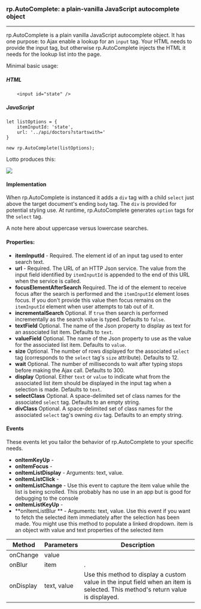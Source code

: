 

### rp.AutoComplete: a plain-vanilla JavaScript autocomplete object

---

rp.AutoComplete is a plain vanilla JavaScript autocomplete object. It has one purpose: to Ajax enable a lookup for an `input` tag. Your HTML needs to provide the input tag, but otherwise rp.AutoComplete injects the HTML it needs for the lookup list into the page.  

Minimal basic usage:

##### HTML

        <input id="state" />

##### JavaScript 

	let listOptions = {
	    itemInputId: 'state',         
	    url: '../api/doctors?startswith='
	}  

	new rp.AutoComplete(listOptions);

Lotto produces this:

![](https://rogerpence.com/storage/images/autocomplete.2458181.59358.png?1)

#### Implementation

When rp.AutoComplete is instanced it adds a `div` tag with a child `select` just above the target document's ending `body` tag. The `div` is provided for potential styling use. At runtime, rp.AutoComplete generates `option` tags for the `select` tag.

A note here about uppercase versus lowercase searches.    

#### Properties: 

* **itemInputId** - Required. The element id of an input tag used to enter search text.
* **url** - Required. The URL of an HTTP Json service. The value from the input field identified by `itemInputId` is appended to the end of this URL when the service is called. 
* **focusElementAfterSearch** Required. The id of the element to receive focus after the search is performed and the `itemInputId` element loses focus. If you don't provide this value then focus remains on the `itemInputId` element when user attempts to tab out of it. 
* **incrementalSearch** Optional. If `true` then search is performed incrementally as the search value is typed. Defaults to `false`.
* **textField** Optional. The name of the Json property to display as text for an associated list item. Defaults to `text`.
* **valueField** Optional. The name of the Json property to use as the value for the associated list item. Defaults to `value`. 
* **size** Optional. The number of rows displayed for the associated `select` tag (corresponds to the `select` tag's `size` attribute). Defaults to 12.
* **wait** Optional. The number of milliseconds to wait after typing stops before making the Ajax call. Defaults to 300.
* **display** Optional. Either `text` or `value` to indicate what from the associated list item should be displayed in the input tag when a selection is made. Defaults to `text`. 
* **selectClass** Optional. A space-delimited set of class names for the associated `select` tag. Defaults to an empty string.
* **divClass** Optional. A space-delimited set of class names for the associated `select` tag's owning `div` tag. Defaults to an empty string. 

#### Events

These events let you tailor the behavior of rp.AutoComplete to your specific needs.
  
* **onItemKeyUp** - 
* **onItemFocus** -  
* **onItemListDisplay** - Arguments: text, value.  
* **onItemListClick** - 
* **onItemListChange** - Use this event to capture the item value while the list is being scrolled. This probably has no use in an app but is good for debugging to the console 
* **onItemListKeyUp** - 
* **onItemListBlur ** - Arguments: text, value. Use this event if you want to fetch the selected item immediately after the selection has been made. You might use this method to populate a linked dropdown. item is an object with value and text properties of the selected item 


|Method|Parameters|Description|
|--|--|--|
|onChange|value||
|onBlur|item|.|
|onDisplay|text, value|Use this method to display a custom value in the input field when an item is selected. This method's return value is displayed.|


